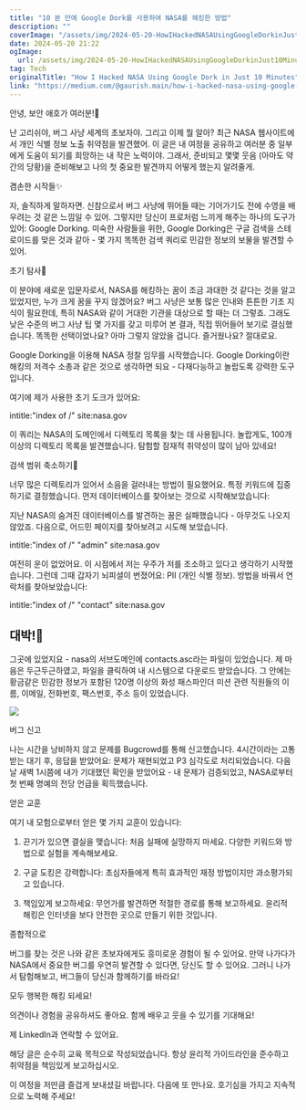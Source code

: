 ```yaml
---
title: "10 분 만에 Google Dork를 사용하여 NASA를 해킹한 방법"
description: ""
coverImage: "/assets/img/2024-05-20-HowIHackedNASAUsingGoogleDorkinJust10Minutes_0.png"
date: 2024-05-20 21:22
ogImage:
  url: /assets/img/2024-05-20-HowIHackedNASAUsingGoogleDorkinJust10Minutes_0.png
tag: Tech
originalTitle: "How I Hacked NASA Using Google Dork in Just 10 Minutes"
link: "https://medium.com/@gaurish.main/how-i-hacked-nasa-using-google-dork-in-just-10-minutes-6ce3b3401512"
---
```


안녕, 보안 애호가 여러분!👋

난 고리쉬야, 버그 사냥 세계의 초보자야. 그리고 이제 뭘 알아? 최근 NASA 웹사이트에서 개인 식별 정보 노출 취약점을 발견했어. 이 글은 내 여정을 공유하고 여러분 중 일부에게 도움이 되기를 희망하는 내 작은 노력이야. 그래서, 준비되고 몇몇 웃음 (아마도 약간의 당황)을 준비해보고 나의 첫 중요한 발견까지 어떻게 했는지 알려줄게.

겸손한 시작들✨

자, 솔직하게 말하자면. 신참으로서 버그 사냥에 뛰어들 때는 기어가기도 전에 수영을 배우려는 것 같은 느낌일 수 있어. 그렇지만 당신이 프로처럼 느끼게 해주는 하나의 도구가 있어: Google Dorking. 미숙한 사람들을 위한, Google Dorking은 구글 검색을 스테로이드를 맞은 것과 같아 - 몇 가지 똑똑한 검색 쿼리로 민감한 정보의 보물을 발견할 수 있어.

<div class="content-ad"></div>

초기 탐사🚀

이 분야에 새로운 입문자로서, NASA를 해킹하는 꿈이 조금 과대한 것 같다는 것을 알고 있었지만, 누가 크게 꿈을 꾸지 않겠어요? 버그 사냥은 보통 많은 인내와 튼튼한 기초 지식이 필요한데, 특히 NASA와 같이 거대한 기관을 대상으로 할 때는 더 그렇죠. 그래도 낮은 수준의 버그 사냥 팁 몇 가지를 갖고 미루어 본 결과, 직접 뛰어들어 보기로 결심했습니다. 똑똑한 선택이었나요? 아마 그렇지 않았을 겁니다. 즐거웠나요? 절대로요.

Google Dorking을 이용해 NASA 정찰 임무를 시작했습니다. Google Dorking이란 해킹의 저격수 소총과 같은 것으로 생각하면 되요 - 다재다능하고 놀랍도록 강력한 도구입니다.

여기에 제가 사용한 초기 도크가 있어요:

<div class="content-ad"></div>

intitle:"index of /" site:nasa.gov

이 쿼리는 NASA의 도메인에서 디렉토리 목록을 찾는 데 사용됩니다. 놀랍게도, 100개 이상의 디렉토리 목록을 발견했습니다. 탐험할 잠재적 취약성이 많이 남아 있네요!

검색 범위 축소하기🧐

너무 많은 디렉토리가 있어서 소음을 걸러내는 방법이 필요했어요. 특정 키워드에 집중하기로 결정했습니다. 먼저 데이터베이스를 찾아보는 것으로 시작해보았습니다:

<div class="content-ad"></div>

지난 NASA의 숨겨진 데이터베이스를 발견하는 꿈은 실패했습니다 - 아무것도 나오지 않았죠. 다음으로, 어드민 페이지를 찾아보려고 시도해 보았습니다.

intitle:"index of /" "admin" site:nasa.gov

여전히 운이 없었어요. 이 시점에서 저는 우주가 저를 조소하고 있다고 생각하기 시작했습니다. 그런데 그때 갑자기 뇌피셜이 번졌어요: PII (개인 식별 정보). 방법을 바꿔서 연락처를 찾아보았습니다:

<div class="content-ad"></div>

intitle:"index of /" "contact" site:nasa.gov

## 대박!🤯

그곳에 있었지요 - nasa의 서브도메인에 contacts.asc라는 파일이 있었습니다. 제 마음은 두근두근하였고, 파일을 클릭하여 내 시스템으로 다운로드 받았습니다. 그 안에는 황금같은 민감한 정보가 포함된 120명 이상의 화성 패스파인더 미션 관련 직원들의 이름, 이메일, 전화번호, 팩스번호, 주소 등이 있었습니다.

<img src="/assets/img/2024-05-20-HowIHackedNASAUsingGoogleDorkinJust10Minutes_0.png" />

<div class="content-ad"></div>

버그 신고

나는 시간을 낭비하지 않고 문제를 Bugcrowd를 통해 신고했습니다. 4시간이라는 고통받는 대기 후, 응답을 받았어요: 문제가 재현되었고 P3 심각도로 처리되었습니다. 다음 날 새벽 1시쯤에 내가 기대했던 확인을 받았어요 - 내 문제가 검증되었고, NASA로부터 첫 번째 명예의 전당 언급을 획득했습니다.

얻은 교훈

여기 내 모험으로부터 얻은 몇 가지 교훈이 있습니다:

<div class="content-ad"></div>

1. 끈기가 있으면 결실을 맺습니다: 처음 실패에 실망하지 마세요. 다양한 키워드와 방법으로 실험을 계속해보세요.

2. 구글 도킹은 강력합니다: 초심자들에게 특히 효과적인 재정 방법이지만 과소평가되고 있습니다.

3. 책임있게 보고하세요: 무언가를 발견하면 적절한 경로를 통해 보고하세요. 윤리적 해킹은 인터넷을 보다 안전한 곳으로 만들기 위한 것입니다.

종합적으로

<div class="content-ad"></div>

버그를 찾는 것은 나와 같은 초보자에게도 흥미로운 경험이 될 수 있어요. 만약 나가다가 NASA에서 중요한 버그를 우연히 발견할 수 있다면, 당신도 할 수 있어요. 그러니 나가서 탐험해보고, 버그들이 당신과 함께하기를 바라요!

모두 행복한 해킹 되세요!

의견이나 경험을 공유하셔도 좋아요. 함께 배우고 웃을 수 있기를 기대해요!

제 LinkedIn과 연락할 수 있어요.

<div class="content-ad"></div>

해당 글은 순수히 교육 목적으로 작성되었습니다. 항상 윤리적 가이드라인을 준수하고 취약점을 책임있게 보고하십시오.

이 여정을 저만큼 즐겁게 보내셨길 바랍니다. 다음에 또 만나요. 호기심을 가지고 지속적으로 노력해 주세요!

